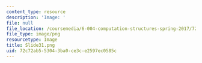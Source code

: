 ```yaml
---
content_type: resource
description: 'Image: '
file: null
file_location: /coursemedia/6-004-computation-structures-spring-2017/72c72ab553043ba0ce3ce2597ec0585c_Slide31.png
file_type: image/png
resourcetype: Image
title: Slide31.png
uid: 72c72ab5-5304-3ba0-ce3c-e2597ec0585c
---
```

